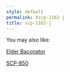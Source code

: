 ```yaml
---
style: default
permalink: Xscp-1162-j
title: scp-1162-j
---
```

You may also like:

[Elder Baconator](http://scp-wiki.net/elder-baconator)

[SCP-850](http://scp-wiki.net/scp-850)
